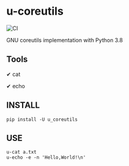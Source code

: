 # u-coreutils

![CI](https://github.com/duyixian1234/u-coreutils/workflows/CI/badge.svg?branch=master)

GNU coreutils implementation with Python 3.8

## Tools

✔ cat

✔ echo

## INSTALL

```shell
pip install -U u_coreutils
```

## USE

```shell
u-cat a.txt
u-echo -e -n 'Hello,World!\n'
```
